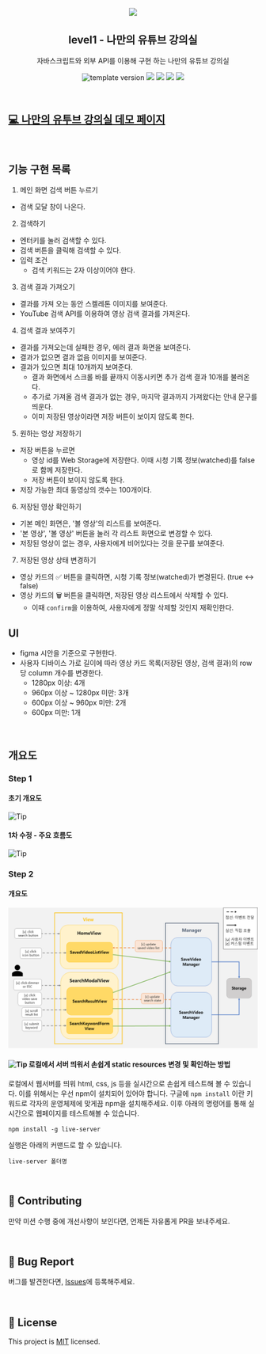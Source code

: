 <p align="middle" >
  <img width="200px;" src="./images/laptop_with_youtube_logo.png"/>
</p>
<h2 align="middle">level1 - 나만의 유튜브 강의실</h2>
<p align="middle">자바스크립트와 외부 API를 이용해 구현 하는 나만의 유튜브 강의실</p>
<p align="middle">
  <img src="https://img.shields.io/badge/version-1.0.0-blue?style=flat-square" alt="template version"/>
  <img src="https://img.shields.io/badge/language-html-red.svg?style=flat-square"/>
  <img src="https://img.shields.io/badge/language-css-blue.svg?style=flat-square"/>
  <img src="https://img.shields.io/badge/language-js-yellow.svg?style=flat-square"/>
  <img src="https://img.shields.io/badge/license-MIT-brightgreen.svg?style=flat-square"/>
</p>

<br />

## [💻 나만의 유투브 강의실 데모 페이지](https://soyi47.github.io/javascript-youtube-classroom/)

<br />

## 기능 구현 목록

1. 메인 화면 검색 버튼 누르기

- 검색 모달 창이 나온다.

2. 검색하기

- 엔터키를 눌러 검색할 수 있다.
- 검색 버튼을 클릭해 검색할 수 있다.
- 입력 조건
  - 검색 키워드는 2자 이상이어야 한다.

3. 검색 결과 가져오기

- 결과를 가져 오는 동안 스켈레톤 이미지를 보여준다.
- YouTube 검색 API를 이용하여 영상 검색 결과를 가져온다.

4. 검색 결과 보여주기

- 결과를 가져오는데 실패한 경우, 에러 결과 화면을 보여준다.
- 결과가 없으면 결과 없음 이미지를 보여준다.
- 결과가 있으면 최대 10개까지 보여준다.
  - 결과 화면에서 스크롤 바를 끝까지 이동시키면 추가 검색 결과 10개를 불러온다.
  - 추가로 가져올 검색 결과가 없는 경우, 마지막 결과까지 가져왔다는 안내 문구를 띄운다.
  - 이미 저장된 영상이라면 저장 버튼이 보이지 않도록 한다.

5. 원하는 영상 저장하기

- 저장 버튼을 누르면
  - 영상 id를 Web Storage에 저장한다. 이때 시청 기록 정보(watched)를 false로 함께 저장한다.
  - 저장 버튼이 보이지 않도록 한다.
- 저장 가능한 최대 동영상의 갯수는 100개이다.

6. 저장된 영상 확인하기

- 기본 메인 화면은, '볼 영상'의 리스트를 보여준다.
- '본 영상', '볼 영상' 버튼을 눌러 각 리스트 화면으로 변경할 수 있다.
- 저장된 영상이 없는 경우, 사용자에게 비어있다는 것을 문구를 보여준다.

7. 저장된 영상 상태 변경하기

- 영상 카드의 ✅ 버튼을 클릭하면, 시청 기록 정보(watched)가 변경된다. (true <-> false)
- 영상 카드의 🗑️ 버튼을 클릭하면, 저장된 영상 리스트에서 삭제할 수 있다.
  - 이때 `confirm`을 이용하여, 사용자에게 정말 삭제할 것인지 재확인한다.

## UI

- figma 시안을 기준으로 구현한다.
- 사용자 디바이스 가로 길이에 따라 영상 카드 목록(저장된 영상, 검색 결과)의 row 당 column 개수를 변경한다.
  - 1280px 이상: 4개
  - 960px 이상 ~ 1280px 미만: 3개
  - 600px 이상 ~ 960px 미만: 2개
  - 600px 미만: 1개

<br />

## 개요도

### Step 1

#### 초기 개요도

<img alt="Tip" src="./images/step1_summary.png">

<br />

#### 1차 수정 - 주요 흐름도

<img alt="Tip" src="./images/step1_review1_main_flow_chart.png">

<br />

### Step 2

#### 개요도

<img alt="Tip" src="./images/step2_main_flow_chart.png">

<br />

#### <img alt="Tip" src="https://img.shields.io/static/v1.svg?label=&message=Tip&style=flat-square&color=673ab8"> 로컬에서 서버 띄워서 손쉽게 static resources 변경 및 확인하는 방법

로컬에서 웹서버를 띄워 html, css, js 등을 실시간으로 손쉽게 테스트해 볼 수 있습니다. 이를 위해서는 우선 npm이 설치되어 있어야 합니다. 구글에 `npm install` 이란 키워드로 각자의 운영체제에 맞게끔 npm을 설치해주세요. 이후 아래의 명령어를 통해 실시간으로 웹페이지를 테스트해볼 수 있습니다.

```
npm install -g live-server
```

실행은 아래의 커맨드로 할 수 있습니다.

```
live-server 폴더명
```

<br>

## 👏 Contributing

만약 미션 수행 중에 개선사항이 보인다면, 언제든 자유롭게 PR을 보내주세요.

<br>

## 🐞 Bug Report

버그를 발견한다면, [Issues](https://github.com/woowacourse/javascript-youtube-classroom/issues)에 등록해주세요.

<br>

## 📝 License

This project is [MIT](https://github.com/woowacourse/javascript-youtube-classroom/blob/main/LICENSE) licensed.
